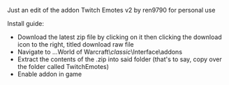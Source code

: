 Just an edit of the addon Twitch Emotes v2 by ren9790 for personal use

Install guide:
* Download the latest zip file by clicking on it then clicking the download icon to the right, titled download raw file
* Navigate to ...World of Warcraft\\_classic_\\Interface\\addons
* Extract the contents of the .zip into said folder (that's to say, copy over the folder called TwitchEmotes)
* Enable addon in game
